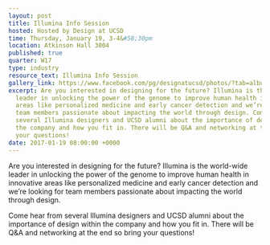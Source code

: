```yaml
---
layout: post
title: Illumina Info Session
hosted: Hosted by Design at UCSD
time: Thursday, January 19, 3-4&#58;30pm
location: Atkinson Hall 3004
published: true
quarter: W17
type: industry
resource_text: Illumina Info Session
gallery_link: https://www.facebook.com/pg/designatucsd/photos/?tab=album&album_id=1821465828093880
excerpt: Are you interested in designing for the future? Illumina is the world-wide
  leader in unlocking the power of the genome to improve human health in innovative
  areas like personalized medicine and early cancer detection and we’re looking for
  team members passionate about impacting the world through design. Come hear from
  several Illumina designers and UCSD alumni about the importance of design within
  the company and how you fit in. There will be Q&A and networking at the end so bring
  your questions!
date: 2017-01-19 08:00:00 +0000
---
```

Are you interested in designing for the future? Illumina is the world-wide leader in unlocking the power of the genome to improve human health in innovative areas like personalized medicine and early cancer detection and we’re looking for team members passionate about impacting the world through design.

Come hear from several Illumina designers and UCSD alumni about the importance of design within the company and how you fit in. There will be Q&A and networking at the end so bring your questions!